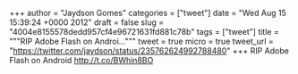 
+++
author = "Jaydson Gomes"
categories = ["tweet"]
date = "Wed Aug 15 15:39:24 +0000 2012"
draft = false
slug = "4004e8155578dedd957cf4e96721631fd881c78b"
tags = ["tweet"]
title = """RIP Adobe Flash on Androi..."""
tweet = true
micro = true
tweet_url = "https://twitter.com/jaydson/status/235762624992788480"
+++
RIP Adobe Flash on Android http://t.co/BWhin8BO
